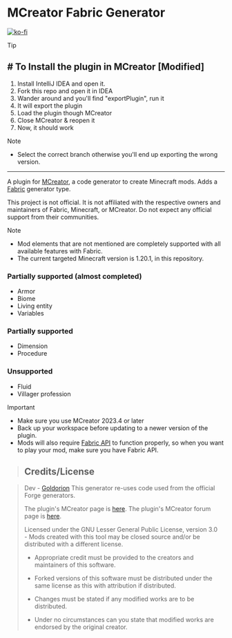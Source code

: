 # MCreator Fabric Generator

[![ko-fi](https://ko-fi.com/img/githubbutton_sm.svg)](https://ko-fi.com/F1F7EKDC0)

>[!TIP]
> ## # To Install the plugin in MCreator [Modified]
>1. Install IntelliJ IDEA and open it. 
>2. Fork this repo and open it in IDEA
>3. Wander around and you'll find "exportPlugin", run it
>4. It will export the plugin
>5. Load the plugin though MCreator
>6. Close MCreator & reopen it
>7. Now, it should work

> [!NOTE]
> - Select the correct branch otherwise you'll end up exporting the wrong version.

---

A plugin for [MCreator](https://mcreator.net/), a code generator to create Minecraft mods. Adds a [Fabric](https://fabricmc.net/) generator type.

This project is not official. It is not affiliated with the respective owners and maintainers of Fabric, Minecraft, or MCreator. Do not expect any official support from their communities.


> [!NOTE]
> - Mod elements that are not mentioned are completely supported with all available features with Fabric.
> - The current targeted Minecraft version is 1.20.1, in this repository.

### Partially supported (almost completed)
* Armor
* Biome
* Living entity
* Variables
  
### Partially supported
* Dimension
* Procedure

### Unsupported
* Fluid
* Villager profession

> [!IMPORTANT]
> - Make sure you use MCreator 2023.4 or later
> - Back up your workspace before updating to a newer version of the plugin.
> - Mods will also require [Fabric API](https://www.curseforge.com/minecraft/mc-mods/fabric-api) to function properly, so when you want to play your mod, make sure you have Fabric API.

> ## Credits/License


>    Dev - [Goldorion](https://github.com/Goldorion)
   > This generator re-uses code used from the official Forge generators.
>
 >   The plugin's MCreator page is [here](https://mcreator.net/plugin/64512/mcreator-fabric-generator).
    The plugin's MCreator forum page is [here](https://mcreator.net/forum/60201/fabric-generator-plugin).
>
>    Licensed under the GNU Lesser General Public License, version 3.0  
    - Mods created with this tool may be closed source and/or be distributed with a different license.
>
>   - Appropriate credit must be provided to the creators and maintainers of this software.
>   
 >  - Forked versions of this software must be distributed under the same license as this with attribution if distributed.
>
>   - Changes must be stated if any modified works are to be distributed.
 >
 >  - Under no circumstances can you state that modified works are endorsed by the original creator.
